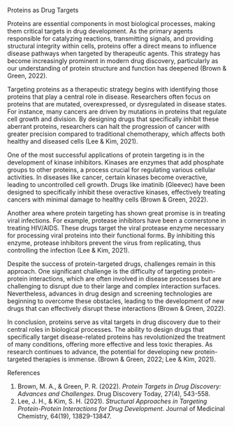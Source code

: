 Proteins as Drug Targets

Proteins are essential components in most biological processes, making them critical targets in drug development. As the primary agents responsible for catalyzing reactions, transmitting signals, and providing structural integrity within cells, proteins offer a direct means to influence disease pathways when targeted by therapeutic agents. This strategy has become increasingly prominent in modern drug discovery, particularly as our understanding of protein structure and function has deepened (Brown & Green, 2022).

Targeting proteins as a therapeutic strategy begins with identifying those proteins that play a central role in disease. Researchers often focus on proteins that are mutated, overexpressed, or dysregulated in disease states. For instance, many cancers are driven by mutations in proteins that regulate cell growth and division. By designing drugs that specifically inhibit these aberrant proteins, researchers can halt the progression of cancer with greater precision compared to traditional chemotherapy, which affects both healthy and diseased cells (Lee & Kim, 2021).

One of the most successful applications of protein targeting is in the development of kinase inhibitors. Kinases are enzymes that add phosphate groups to other proteins, a process crucial for regulating various cellular activities. In diseases like cancer, certain kinases become overactive, leading to uncontrolled cell growth. Drugs like imatinib (Gleevec) have been designed to specifically inhibit these overactive kinases, effectively treating cancers with minimal damage to healthy cells (Brown & Green, 2022).

Another area where protein targeting has shown great promise is in treating viral infections. For example, protease inhibitors have been a cornerstone in treating HIV/AIDS. These drugs target the viral protease enzyme necessary for processing viral proteins into their functional forms. By inhibiting this enzyme, protease inhibitors prevent the virus from replicating, thus controlling the infection (Lee & Kim, 2021).

Despite the success of protein-targeted drugs, challenges remain in this approach. One significant challenge is the difficulty of targeting protein-protein interactions, which are often involved in disease processes but are challenging to disrupt due to their large and complex interaction surfaces. Nevertheless, advances in drug design and screening technologies are beginning to overcome these obstacles, leading to the development of new drugs that can effectively disrupt these interactions (Brown & Green, 2022).

In conclusion, proteins serve as vital targets in drug discovery due to their central roles in biological processes. The ability to design drugs that specifically target disease-related proteins has revolutionized the treatment of many conditions, offering more effective and less toxic therapies. As research continues to advance, the potential for developing new protein-targeted therapies is immense. (Brown & Green, 2022; Lee & Kim, 2021).

References

1. Brown, M. A., & Green, P. R. (2022). *Protein Targets in Drug Discovery: Advances and Challenges*. Drug Discovery Today, 27(4), 543-558.
2. Lee, J. H., & Kim, S. H. (2021). *Structural Approaches in Targeting Protein-Protein Interactions for Drug Development*. Journal of Medicinal Chemistry, 64(19), 13829-13847.
